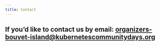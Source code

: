 ```yaml
---
title: Contact
---
```


## If you’d like to contact us by email: organizers-bouvet-island@kubernetescommunitydays.org 
